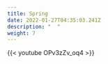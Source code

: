 ```yaml
---
title: Spring
date: 2022-01-27T04:35:03.241Z
description: "  "
weight: 7
---
```

{{< youtube OPv3zZv_oq4 >}}